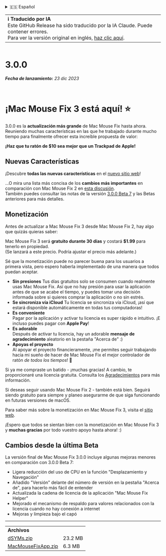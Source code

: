 <details>
<summary>🇪🇸 Español</summary>

[🇬🇧 English (GitHub Release)](https://github.com/noah-nuebling/mac-mouse-fix/releases/tag/3.0.0)\
[🇦🇩 Català](https://redirect.macmousefix.com/?target=mmf-release&tag=3.0.0&locale=ca)\
[🇩🇪 Deutsch](https://redirect.macmousefix.com/?target=mmf-release&tag=3.0.0&locale=de)\
**🇪🇸 Español**\
[🇫🇷 Français](https://redirect.macmousefix.com/?target=mmf-release&tag=3.0.0&locale=fr)\
[🇮🇩 Indonesia](https://redirect.macmousefix.com/?target=mmf-release&tag=3.0.0&locale=id)\
[🇮🇹 Italiano](https://redirect.macmousefix.com/?target=mmf-release&tag=3.0.0&locale=it)\
[🇭🇺 Magyar](https://redirect.macmousefix.com/?target=mmf-release&tag=3.0.0&locale=hu)\
[🇳🇱 Nederlands](https://redirect.macmousefix.com/?target=mmf-release&tag=3.0.0&locale=nl)\
[🇵🇱 Polski](https://redirect.macmousefix.com/?target=mmf-release&tag=3.0.0&locale=pl)\
[🇧🇷 Português (Brasil)](https://redirect.macmousefix.com/?target=mmf-release&tag=3.0.0&locale=pt-BR)\
[🇵🇹 Português (Portugal)](https://redirect.macmousefix.com/?target=mmf-release&tag=3.0.0&locale=pt-PT)\
[🇷🇴 Română](https://redirect.macmousefix.com/?target=mmf-release&tag=3.0.0&locale=ro)\
[🇸🇪 Svenska](https://redirect.macmousefix.com/?target=mmf-release&tag=3.0.0&locale=sv)\
[🇻🇳 Tiếng Việt](https://redirect.macmousefix.com/?target=mmf-release&tag=3.0.0&locale=vi)\
[🇹🇷 Türkçe](https://redirect.macmousefix.com/?target=mmf-release&tag=3.0.0&locale=tr)\
[🇨🇿 Čeština](https://redirect.macmousefix.com/?target=mmf-release&tag=3.0.0&locale=cs)\
[🇬🇷 Ελληνικά](https://redirect.macmousefix.com/?target=mmf-release&tag=3.0.0&locale=el)\
[🇷🇺 Русский](https://redirect.macmousefix.com/?target=mmf-release&tag=3.0.0&locale=ru)\
[🇺🇦 Українська](https://redirect.macmousefix.com/?target=mmf-release&tag=3.0.0&locale=uk)\
[🇮🇱 עברית](https://redirect.macmousefix.com/?target=mmf-release&tag=3.0.0&locale=he)\
[🇸🇦 العربية](https://redirect.macmousefix.com/?target=mmf-release&tag=3.0.0&locale=ar)\
[🇮🇳 हिन्दी](https://redirect.macmousefix.com/?target=mmf-release&tag=3.0.0&locale=hi)\
[🇹🇭 ไทย](https://redirect.macmousefix.com/?target=mmf-release&tag=3.0.0&locale=th)\
[🇨🇳 中文 (简体)](https://redirect.macmousefix.com/?target=mmf-release&tag=3.0.0&locale=zh-Hans)\
[🇨🇳 中文 (繁體)](https://redirect.macmousefix.com/?target=mmf-release&tag=3.0.0&locale=zh-Hant)\
[🇭🇰 中文（香港)](https://redirect.macmousefix.com/?target=mmf-release&tag=3.0.0&locale=zh-HK)\
[🇯🇵 日本語](https://redirect.macmousefix.com/?target=mmf-release&tag=3.0.0&locale=ja)\
[🇰🇷 한국어](https://redirect.macmousefix.com/?target=mmf-release&tag=3.0.0&locale=ko)\
[Help translate Mac Mouse Fix to different languages!](https://github.com/noah-nuebling/mac-mouse-fix/discussions/731)
</details>
<table align=><td>
<b>ℹ️ Traducido por IA</b><br>
Este GitHub Release ha sido traducido por la IA Claude. Puede contener errores.<br>
Para ver la versión original en inglés, <a href="https://github.com/noah-nuebling/mac-mouse-fix/releases/tag/3.0.0">haz clic aquí</a>.
</td></table>

<table></table>

# 3.0.0
***Fecha de lanzamiento:** 23 dic 2023*

<br>

# ¡Mac Mouse Fix 3 está aquí! ⭐️

3.0.0 es la **actualización más grande** de Mac Mouse Fix hasta ahora.\
Reuniendo muchas características en las que he trabajado durante mucho tiempo para finalmente ofrecer esta increíble propuesta de valor:

**¡Haz que tu ratón de $10 sea mejor que un Trackpad de Apple!**

## Nuevas Características

¡Descubre **todas las nuevas características** en el [nuevo sitio web](http://macmousefix.com/)!

...O mira una lista más concisa de los **cambios más importantes** en comparación con Mac Mouse Fix 2 en [esta discusión](https://github.com/noah-nuebling/mac-mouse-fix/discussions/743#discussioncomment-7938922).\
También puedes consultar las notas de la versión [3.0.0 Beta 7](https://redirect.macmousefix.com/?target=mmf-release&tag=3.0.0-Beta-7&locale=es) y las Betas anteriores para más detalles.

## Monetización

Antes de actualizar a Mac Mouse Fix 3 desde Mac Mouse Fix 2, hay algo que quizás quieras saber:

Mac Mouse Fix 3 será **gratuito durante 30 días** y costará **$1.99** para tenerlo en propiedad.\
(Se lanzará a este precio. Podría ajustar el precio más adelante.)

Sé que la monetización puede no parecer buena para los usuarios a primera vista, pero espero haberla implementado de una manera que todos puedan aceptar.

- **Sin presiones**
   Tus días gratuitos solo se consumen cuando realmente usas Mac Mouse Fix. Así que no hay presión para usar la aplicación antes de que se acabe el tiempo, y puedes tomar una decisión informada sobre si quieres comprar la aplicación o no sin estrés.
- **Se sincroniza vía iCloud**
  Tu licencia se sincroniza vía iCloud, ¡así que estará disponible automáticamente en todas tus computadoras!
- **Es conveniente**\
   Pagar por la aplicación y activar tu licencia es super rápido e intuitivo. ¡E incluso puedes pagar con **Apple Pay**!
- **Es adorable**\
   Después de activar tu licencia, hay un adorable **mensaje de agradecimiento** aleatorio en la pestaña "Acerca de" :)
- **Apoyas el proyecto**\
   Al apoyar el proyecto financieramente, ¡me permites seguir trabajando hacia mi sueño de hacer de Mac Mouse Fix el mejor controlador de ratón *de todos los tiempos*! 🚀

Si ya me compraste un batido - ¡muchas gracias! A cambio, te proporcionaré una licencia gratuita. Consulta los [Agradecimientos](https://github.com/noah-nuebling/mac-mouse-fix/blob/master/Acknowledgements.md#-paypal-donations) para más información.

Si deseas seguir usando Mac Mouse Fix 2 - también está bien. Seguirá siendo gratuito para siempre y planeo asegurarme de que siga funcionando en futuras versiones de macOS.

Para saber más sobre la monetización en Mac Mouse Fix 3, visita el [sitio web](https://macmousefix.com/#price).

¡Espero que todos se sientan bien con la monetización en Mac Mouse Fix 3 y **muchas gracias** por todo vuestro apoyo hasta ahora! :)

## Cambios desde la última Beta

La versión final de Mac Mouse Fix 3.0.0 incluye algunas mejoras menores en comparación con 3.0.0 Beta 7:

- Ligera reducción del uso de CPU en la función "Desplazamiento y Navegación"
- Añadido "Versión" delante del número de versión en la pestaña "Acerca de", para hacerlo más fácil de entender
- Actualizada la cadena de licencia de la aplicación "Mac Mouse Fix Helper"
- Mejorado el mecanismo de respaldo para valores relacionados con la licencia cuando no hay conexión a internet
- Mejoras y limpieza bajo el capó

---

<table align="start">
<tr>
    <td colspan=2>
        <b>Archivos</b>
    </td>
</tr>
<tr>
    <td><a href="https://github.com/noah-nuebling/mac-mouse-fix/releases/download/3.0.0/dSYMs.zip">dSYMs.zip</a></td>
    <td>23.2 MB</td>
</tr>
<tr>
    <td><a href="https://github.com/noah-nuebling/mac-mouse-fix/releases/download/3.0.0/MacMouseFixApp.zip">MacMouseFixApp.zip</a></td>
    <td>6.3 MB</td>
</tr>
</table>